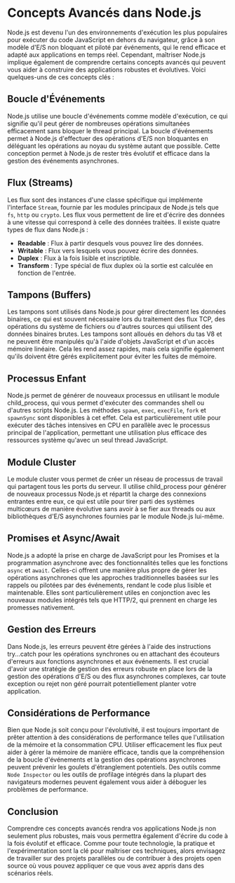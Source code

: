 # Concepts Avancés dans Node.js

Node.js est devenu l'un des environnements d'exécution les plus populaires pour exécuter du code JavaScript en dehors du navigateur, grâce à son modèle d'E/S non bloquant et piloté par événements, qui le rend efficace et adapté aux applications en temps réel. Cependant, maîtriser Node.js implique également de comprendre certains concepts avancés qui peuvent vous aider à construire des applications robustes et évolutives. Voici quelques-uns de ces concepts clés :

## **Boucle d'Événements**
Node.js utilise une boucle d'événements comme modèle d'exécution, ce qui signifie qu'il peut gérer de nombreuses opérations simultanées efficacement sans bloquer le thread principal. La boucle d'événements permet à Node.js d'effectuer des opérations d'E/S non bloquantes en déléguant les opérations au noyau du système autant que possible. Cette conception permet à Node.js de rester très évolutif et efficace dans la gestion des événements asynchrones.

## **Flux (Streams)**
Les flux sont des instances d'une classe spécifique qui implémente l'interface `Stream`, fournie par les modules principaux de Node.js tels que `fs`, `http` ou `crypto`. Les flux vous permettent de lire et d'écrire des données à une vitesse qui correspond à celle des données traitées. Il existe quatre types de flux dans Node.js :
- **Readable** : Flux à partir desquels vous pouvez lire des données.
- **Writable** : Flux vers lesquels vous pouvez écrire des données.
- **Duplex** : Flux à la fois lisible et inscriptible.
- **Transform** : Type spécial de flux duplex où la sortie est calculée en fonction de l'entrée.

## **Tampons (Buffers)**
Les tampons sont utilisés dans Node.js pour gérer directement les données binaires, ce qui est souvent nécessaire lors du traitement des flux TCP, des opérations du système de fichiers ou d'autres sources qui utilisent des données binaires brutes. Les tampons sont alloués en dehors du tas V8 et ne peuvent être manipulés qu'à l'aide d'objets JavaScript et d'un accès mémoire linéaire. Cela les rend assez rapides, mais cela signifie également qu'ils doivent être gérés explicitement pour éviter les fuites de mémoire.

## **Processus Enfant**
Node.js permet de générer de nouveaux processus en utilisant le module child_process, qui vous permet d'exécuter des commandes shell ou d'autres scripts Node.js. Les méthodes `spawn`, `exec`, `execFile`, `fork` et `spawnSync` sont disponibles à cet effet. Cela est particulièrement utile pour exécuter des tâches intensives en CPU en parallèle avec le processus principal de l'application, permettant une utilisation plus efficace des ressources système qu'avec un seul thread JavaScript.

## **Module Cluster**
Le module cluster vous permet de créer un réseau de processus de travail qui partagent tous les ports du serveur. Il utilise child_process pour générer de nouveaux processus Node.js et répartit la charge des connexions entrantes entre eux, ce qui est utile pour tirer parti des systèmes multicœurs de manière évolutive sans avoir à se fier aux threads ou aux bibliothèques d'E/S asynchrones fournies par le module Node.js lui-même.

## **Promises et Async/Await**
Node.js a adopté la prise en charge de JavaScript pour les Promises et la programmation asynchrone avec des fonctionnalités telles que les fonctions `async` et `await`. Celles-ci offrent une manière plus propre de gérer les opérations asynchrones que les approches traditionnelles basées sur les rappels ou pilotées par des événements, rendant le code plus lisible et maintenable. Elles sont particulièrement utiles en conjonction avec les nouveaux modules intégrés tels que HTTP/2, qui prennent en charge les promesses nativement.

## **Gestion des Erreurs**
Dans Node.js, les erreurs peuvent être gérées à l'aide des instructions try...catch pour les opérations synchrones ou en attachant des écouteurs d'erreurs aux fonctions asynchrones et aux événements. Il est crucial d'avoir une stratégie de gestion des erreurs robuste en place lors de la gestion des opérations d'E/S ou des flux asynchrones complexes, car toute exception ou rejet non géré pourrait potentiellement planter votre application.

## **Considérations de Performance**
Bien que Node.js soit conçu pour l'évolutivité, il est toujours important de prêter attention à des considérations de performance telles que l'utilisation de la mémoire et la consommation CPU. Utiliser efficacement les flux peut aider à gérer la mémoire de manière efficace, tandis que la compréhension de la boucle d'événements et la gestion des opérations asynchrones peuvent prévenir les goulets d'étranglement potentiels. Des outils comme `Node Inspector` ou les outils de profilage intégrés dans la plupart des navigateurs modernes peuvent également vous aider à déboguer les problèmes de performance.

## Conclusion
Comprendre ces concepts avancés rendra vos applications Node.js non seulement plus robustes, mais vous permettra également d'écrire du code à la fois évolutif et efficace. Comme pour toute technologie, la pratique et l'expérimentation sont la clé pour maîtriser ces techniques, alors envisagez de travailler sur des projets parallèles ou de contribuer à des projets open source où vous pouvez appliquer ce que vous avez appris dans des scénarios réels.
